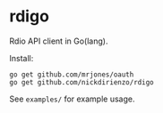 rdigo
=====

Rdio API client in Go(lang).

Install:
```
go get github.com/mrjones/oauth
go get github.com/nickdirienzo/rdigo
```

See ```examples/``` for example usage.
